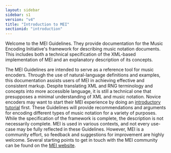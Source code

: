 ```yaml
---
layout: sidebar
sidebar: s1
version: "v4"
title: "Introduction to MEI"
sectionid: "introduction"
---
```


Welcome to the MEI Guidelines. They provide documentation for the Music Encoding Initiative's framework for describing music notation documents. This includes both a technical specification of the XML-based implementation of MEI and an explanatory description of its concepts.

The MEI Guidelines are intended to serve as a reference tool for music encoders. Through the use of natural-language definitions and examples, this documentation assists users of MEI in achieving effective and consistent markup. Despite translating XML and RNG terminology and concepts into more accessible language, it is still a technical one that presupposes a minimal understanding of XML and music notation. Novice encoders may want to start their MEI experience by doing an [introductory tutorial](https://music-encoding.org/resources/tutorials.html) first. These Guidelines will provide recommendations and arguments for encoding different types of music notation for a variety of purposes. While the specification of the framework is complete, the description is not necessarily complete. MEI is used in various contexts, and not every use-case may be fully reflected in these Guidelines. However, MEI is a community effort, so feedback and suggestions for improvement are highly welcome. Several starting points to get in touch with the MEI community can be found on the [MEI website](https://music-encoding.org/community/community-contacts.html).
